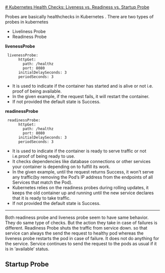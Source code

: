 [# Kubernetes Health Checks: Liveness vs. Readiness vs. Startup Probe](https://stackoverflow.com/questions/55423405/k8s-livenessprobe-vs-readinessprobe)

Probes are basically healthchecks in Kubernetes . There are two types of probes in kubernetes
- Liveliness Probe
- Readiness Probe

**livenessProbe**

```
 livenessProbe:
      httpGet:
        path: /healthz
        port: 8080
      initialDelaySeconds: 3
      periodSeconds: 3
```

- It is used to indicate if the container has started and is alive or not i.e. proof of being available.
- In the given example, if the request fails, it will restart the container.
- If not provided the default state is Success.

**readinessProbe**

```
 readinessProbe:
      httpGet:
        path: /healthz
        port: 8080
      initialDelaySeconds: 3
      periodSeconds: 3
```

- It is used to indicate if the container is ready to serve traffic or not i.e.proof of being ready to use.
- It checks dependencies like database connections or other services your container is depending on to fulfill its work.
- In the given example, until the request returns Success, it won't serve any traffic(by removing the Pod’s IP address from the endpoints of all Services that match the Pod).
- Kubernetes relies on the readiness probes during rolling updates, it keeps the old container up and running until the new service declares that it is ready to take traffic.
- If not provided the default state is Success.

----------------------------------------------------------------------------------------------------------------------------------------------------------------------------------------------

Both readiness probe and liveness probe seem to have same behavior. They do same type of checks. But the action they take in case of failures is different.
Readiness Probe shuts the traffic from service down. so that service can always the send the request to healthy pod whereas the liveness probe restarts the pod in case of failure. It does not do anything for the service. Service continues to send the request to the pods as usual if it is in ‘available’ status.


## Startup Probe

